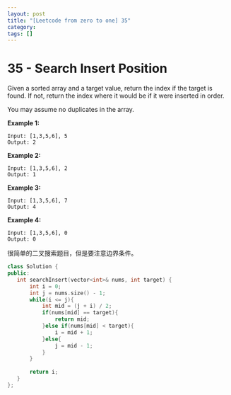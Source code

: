 ```yaml
---
layout: post
title: "[Leetcode from zero to one] 35"
category: 
tags: []
---
```


# 35 - Search Insert Position

Given a sorted array and a target value, return the index if the target is found. If not, return the index where it would be if it were inserted in order.

You may assume no duplicates in the array.

**Example 1:**

```
Input: [1,3,5,6], 5
Output: 2
```

**Example 2:**

```
Input: [1,3,5,6], 2
Output: 1
```

**Example 3:**

```
Input: [1,3,5,6], 7
Output: 4
```

**Example 4:**

```
Input: [1,3,5,6], 0
Output: 0
```

很简单的二叉搜索题目，但是要注意边界条件。



 ```c++
class Solution {
public:
    int searchInsert(vector<int>& nums, int target) {
        int i = 0;
        int j = nums.size() - 1;
        while(i <= j){
            int mid = (j + i) / 2;
            if(nums[mid] == target){
                return mid;
            }else if(nums[mid] < target){
                i = mid + 1;
            }else{
                j = mid - 1;
            }
        }
        
        return i;
    }
};
 ```

